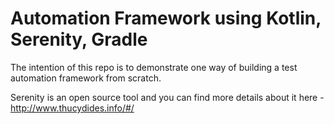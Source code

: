 # Automation Framework using Kotlin, Serenity, Gradle
The intention of this repo is to demonstrate one way of building a test automation framework from scratch.

Serenity is an open source tool and you can find more details about it here - http://www.thucydides.info/#/
